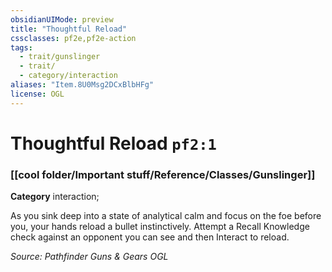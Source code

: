```yaml
---
obsidianUIMode: preview
title: "Thoughtful Reload"
cssclasses: pf2e,pf2e-action
tags:
  - trait/gunslinger
  - trait/
  - category/interaction
aliases: "Item.8U0Msg2DCxBlbHFg"
license: OGL
---
```

# Thoughtful Reload `pf2:1`

### [[cool folder/Important stuff/Reference/Classes/Gunslinger]]

**Category** interaction; 




As you sink deep into a state of analytical calm and focus on the foe before you, your hands reload a bullet instinctively. Attempt a Recall Knowledge check against an opponent you can see and then Interact to reload.

*Source: Pathfinder Guns & Gears*
*OGL*